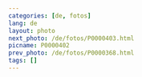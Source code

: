 ```yaml
---
categories: [de, fotos]
lang: de
layout: photo
next_photo: /de/fotos/P0000403.html
picname: P0000402
prev_photo: /de/fotos/P0000368.html
tags: []
---
```


